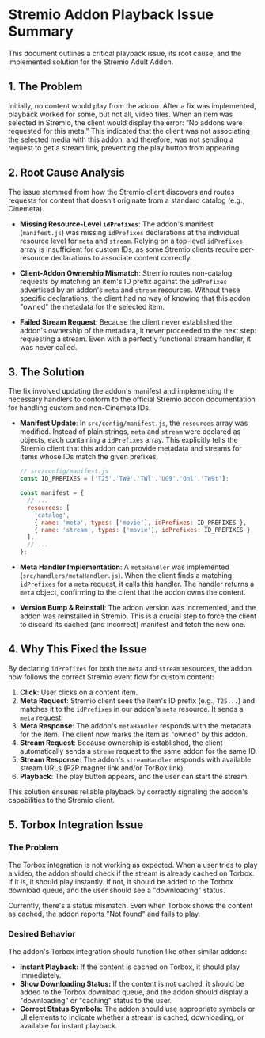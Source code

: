 # Stremio Addon Playback Issue Summary

This document outlines a critical playback issue, its root cause, and the implemented solution for the Stremio Adult Addon.

## 1. The Problem

Initially, no content would play from the addon. After a fix was implemented, playback worked for some, but not all, video files. When an item was selected in Stremio, the client would display the error: “No addons were requested for this meta.” This indicated that the client was not associating the selected media with this addon, and therefore, was not sending a request to get a stream link, preventing the play button from appearing.

## 2. Root Cause Analysis

The issue stemmed from how the Stremio client discovers and routes requests for content that doesn't originate from a standard catalog (e.g., Cinemeta).

- **Missing Resource-Level `idPrefixes`**: The addon's manifest (`manifest.js`) was missing `idPrefixes` declarations at the individual resource level for `meta` and `stream`. Relying on a top-level `idPrefixes` array is insufficient for custom IDs, as some Stremio clients require per-resource declarations to associate content correctly.

- **Client-Addon Ownership Mismatch**: Stremio routes non-catalog requests by matching an item's ID prefix against the `idPrefixes` advertised by an addon's `meta` and `stream` resources. Without these specific declarations, the client had no way of knowing that this addon "owned" the metadata for the selected item.

- **Failed Stream Request**: Because the client never established the addon's ownership of the metadata, it never proceeded to the next step: requesting a stream. Even with a perfectly functional stream handler, it was never called.

## 3. The Solution

The fix involved updating the addon's manifest and implementing the necessary handlers to conform to the official Stremio addon documentation for handling custom and non-Cinemeta IDs.

- **Manifest Update**: In `src/config/manifest.js`, the `resources` array was modified. Instead of plain strings, `meta` and `stream` were declared as objects, each containing a `idPrefixes` array. This explicitly tells the Stremio client that this addon can provide metadata and streams for items whose IDs match the given prefixes.

  ```javascript
  // src/config/manifest.js
  const ID_PREFIXES = ['T25','TW9','TWl','UG9','Qnl','TW9t'];

  const manifest = {
    // ...
    resources: [
      'catalog',
      { name: 'meta', types: ['movie'], idPrefixes: ID_PREFIXES },
      { name: 'stream', types: ['movie'], idPrefixes: ID_PREFIXES }
    ],
    // ...
  };
  ```

- **Meta Handler Implementation**: A `metaHandler` was implemented (`src/handlers/metaHandler.js`). When the client finds a matching `idPrefixes` for a `meta` request, it calls this handler. The handler returns a `meta` object, confirming to the client that the addon owns the content.

- **Version Bump & Reinstall**: The addon version was incremented, and the addon was reinstalled in Stremio. This is a crucial step to force the client to discard its cached (and incorrect) manifest and fetch the new one.

## 4. Why This Fixed the Issue

By declaring `idPrefixes` for both the `meta` and `stream` resources, the addon now follows the correct Stremio event flow for custom content:

1.  **Click**: User clicks on a content item.
2.  **Meta Request**: Stremio client sees the item's ID prefix (e.g., `T25...`) and matches it to the `idPrefixes` in our addon's `meta` resource. It sends a `meta` request.
3.  **Meta Response**: The addon's `metaHandler` responds with the metadata for the item. The client now marks the item as "owned" by this addon.
4.  **Stream Request**: Because ownership is established, the client automatically sends a `stream` request to the same addon for the same ID.
5.  **Stream Response**: The addon's `streamHandler` responds with available stream URLs (P2P magnet link and/or TorBox link).
6.  **Playback**: The play button appears, and the user can start the stream.

This solution ensures reliable playback by correctly signaling the addon's capabilities to the Stremio client.

## 5. Torbox Integration Issue

### The Problem
The Torbox integration is not working as expected. When a user tries to play a video, the addon should check if the stream is already cached on Torbox. If it is, it should play instantly. If not, it should be added to the Torbox download queue, and the user should see a "downloading" status.

Currently, there's a status mismatch. Even when Torbox shows the content as cached, the addon reports "Not found" and fails to play.

### Desired Behavior
The addon's Torbox integration should function like other similar addons:
- **Instant Playback:** If the content is cached on Torbox, it should play immediately.
- **Show Downloading Status:** If the content is not cached, it should be added to the Torbox download queue, and the addon should display a "downloading" or "caching" status to the user.
- **Correct Status Symbols:** The addon should use appropriate symbols or UI elements to indicate whether a stream is cached, downloading, or available for instant playback.